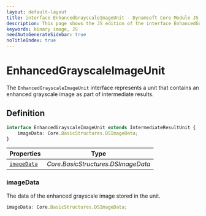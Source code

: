 ```yaml
---
layout: default-layout
title: interface EnhancedGrayscaleImageUnit - Dynamsoft Core Module JS Edition API Reference
description: This page shows the JS edition of the interface EnhancedGrayscaleImageUnit in Dynamsoft Core Module.
keywords: binary image, JS
needAutoGenerateSidebar: true
noTitleIndex: true
---
```


# EnhancedGrayscaleImageUnit

The `EnhancedGrayscaleImageUnit` interface represents a unit that contains an enhanced grayscale image as part of intermediate results.

## Definition

```typescript
interface EnhancedGrayscaleImageUnit extends IntermediateResultUnit {
    imageData: Core.BasicStructures.DSImageData;
}
```

| Properties               | Type |
|----------------------|-------------|
| [`imageData`](#imagedata) | *Core.BasicStructures.DSImageData* |

### imageData

The data of the enhanced grayscale image stored in the unit.

```typescript
imageData: Core.BasicStructures.DSImageData;
```